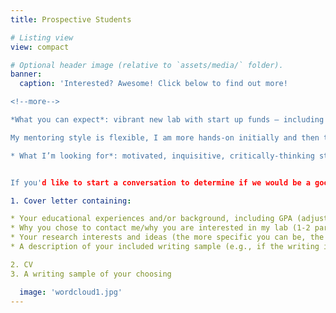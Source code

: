 ```yaml
---
title: Prospective Students

# Listing view
view: compact

# Optional header image (relative to `assets/media/` folder).
banner:
  caption: 'I﻿nterested? Awesome! Click below to find out more!

<!--more-->

*What you can expect*: vibrant new lab with start up funds – including summer support; rigorous and exciting science; intellectual freedom; equitable and inclusive leadership; active mentoring and support of multiple career paths.

My mentoring style is flexible, I am more hands-on initially and then transition to a more hands-off approach as students make progress and gain experience. I also work with each student to tailor a mentoring regimen that fits their career goals. I have a Harris Lab Expectations and Handbook (to see handbook, go here: <https://tinyurl.com/59f4sadk>) which provides explicit information for students and details what they can expect from me; we discuss and then all students sign this upon entering my lab. This handbook is a living document and lab group discussion is used to edit and update this document as needed. I have recently updated the handbook with a greater focus on inclusivity, equity, and antiracist practice, as recommended by various published articles (e.g., [Chaudhary, V. B., & Berhe, A. A. (2020). Ten simple rules for building an antiracist lab](https://journals.plos.org/ploscompbiol/article?id=10.1371/journal.pcbi.1008210)).

* What I’m looking for*: motivated, inquisitive, critically-thinking students with an interest in stress physiology, behavior, endocrinology, & ecology and evolution.


If you'd like to start a conversation to determine if we would be a good match, please email the below documents to me (breanna.n.harris@ttu.edu). 

1. Cover letter containing:

* Your educational experiences and/or background, including GPA (adjusted to a 4.0 scale) and what program you are pursuing at TTU (see M.S. and Ph.D. options [here](https://www.depts.ttu.edu/biology/academics/graduate/programs/); 1-2 paragraphs)
* Why you chose to contact me/why you are interested in my lab (1-2 paragraphs)
* Your research interests and ideas (the more specific you can be, the better; 1-2 paragraphs)
* A description of your included writing sample (e.g., if the writing is from a class essay, provide enough detail for me to understand the context of the assignment) and why you chose that writing sample.

2. CV
3. A writing sample of your choosing

  image: 'wordcloud1.jpg'
---
```


